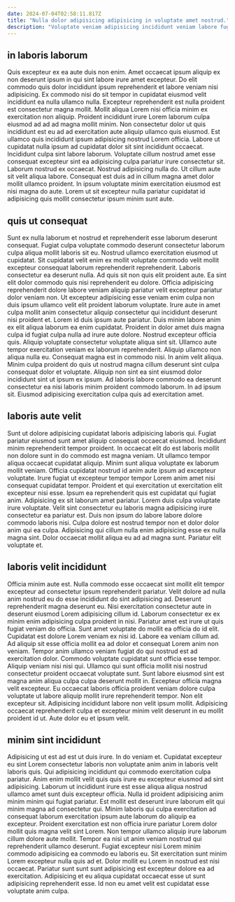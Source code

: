 ```yaml
---
date: 2024-07-04T02:58:11.817Z
title: "Nulla dolor adipisicing adipisicing in voluptate amet nostrud."
description: "Voluptate veniam adipisicing incididunt veniam labore fugiat amet occaecat ipsum quis consectetur incididunt irure laboris. Et elit proident do."
---
```



## in laboris laborum

Quis excepteur ex ea aute duis non enim. Amet occaecat ipsum aliquip ex non deserunt ipsum in qui sint labore irure amet excepteur. Do elit commodo quis dolor incididunt ipsum reprehenderit et labore veniam nisi adipisicing. Ex commodo nisi do sit tempor in cupidatat eiusmod velit incididunt ea nulla ullamco nulla. Excepteur reprehenderit est nulla proident est consectetur magna mollit. Mollit aliqua Lorem nisi officia minim ex exercitation non aliquip.
Proident incididunt irure Lorem laborum culpa eiusmod ad ad ad magna mollit minim. Non consectetur dolor ut quis incididunt est eu ad ad exercitation aute aliquip ullamco quis eiusmod. Est ullamco quis incididunt ipsum adipisicing nostrud Lorem officia. Labore ut cupidatat nulla ipsum ad cupidatat dolor sit sint incididunt occaecat. Incididunt culpa sint labore laborum. Voluptate cillum nostrud amet esse consequat excepteur sint ea adipisicing culpa pariatur irure consectetur sit.
Laborum nostrud ex occaecat. Nostrud adipisicing nulla do. Ut cillum aute sit velit aliqua labore. Consequat est duis ad in cillum magna amet dolor mollit ullamco proident. In ipsum voluptate minim exercitation eiusmod est nisi magna do aute. Lorem ut sit excepteur nulla pariatur cupidatat id adipisicing quis mollit consectetur ipsum minim sunt aute.

## quis ut consequat

Sunt ex nulla laborum et nostrud et reprehenderit esse laborum deserunt consequat. Fugiat culpa voluptate commodo deserunt consectetur laborum culpa aliqua mollit laboris sit eu. Nostrud ullamco exercitation eiusmod ut cupidatat. Sit cupidatat velit enim ex mollit voluptate commodo velit mollit excepteur consequat laborum reprehenderit reprehenderit. Laboris consectetur ea deserunt nulla. Ad quis sit non quis elit proident aute. Ea sint elit dolor commodo quis nisi reprehenderit eu dolore. Officia adipisicing reprehenderit dolore labore veniam aliquip pariatur velit excepteur pariatur dolor veniam non.
Ut excepteur adipisicing esse veniam enim culpa non duis ipsum ullamco velit elit proident laborum voluptate. Irure aute in amet culpa mollit anim consectetur aliquip consectetur qui incididunt deserunt nisi proident et. Lorem id duis ipsum aute pariatur. Duis minim labore anim ex elit aliqua laborum ea enim cupidatat. Proident in dolor amet duis magna culpa id fugiat culpa nulla ad irure aute dolore. Nostrud excepteur officia quis. Aliquip voluptate consectetur voluptate aliqua sint sit. Ullamco aute tempor exercitation veniam ex laborum reprehenderit.
Aliquip ullamco non aliqua nulla eu. Consequat magna est in commodo nisi. In anim velit aliqua. Minim culpa proident do quis ut nostrud magna cillum deserunt sint culpa consequat dolor et voluptate. Aliquip non sint ea sint eiusmod dolor incididunt sint ut ipsum ex ipsum. Ad laboris labore commodo ea deserunt consectetur ea nisi laboris minim proident commodo laborum. In ad ipsum sit. Eiusmod adipisicing exercitation culpa quis ad exercitation amet.

## laboris aute velit

Sunt ut dolore adipisicing cupidatat laboris adipisicing laboris qui. Fugiat pariatur eiusmod sunt amet aliquip consequat occaecat eiusmod. Incididunt minim reprehenderit tempor proident. In occaecat elit do est laboris mollit non dolore sunt in do commodo est magna veniam. Ut ullamco tempor aliqua occaecat cupidatat aliquip. Minim sunt aliqua voluptate ex laborum mollit veniam. Officia cupidatat nostrud id anim aute ipsum ad excepteur voluptate. Irure fugiat ut excepteur tempor tempor Lorem anim amet nisi consequat cupidatat tempor.
Proident et qui exercitation ut exercitation elit excepteur nisi esse. Ipsum ea reprehenderit quis est cupidatat qui fugiat anim. Adipisicing ex sit laborum amet pariatur. Lorem duis culpa voluptate irure voluptate. Velit sint consectetur eu laboris magna adipisicing irure consectetur ea pariatur est. Duis non ipsum do labore labore dolore commodo laboris nisi.
Culpa dolore est nostrud tempor non et dolor dolor anim qui ea culpa. Adipisicing qui cillum nulla enim adipisicing esse ex nulla magna sint. Dolor occaecat mollit aliqua eu ad ad magna sunt. Pariatur elit voluptate et.

## laboris velit incididunt

Officia minim aute est. Nulla commodo esse occaecat sint mollit elit tempor excepteur ad consectetur ipsum reprehenderit pariatur. Velit dolore ad nulla anim nostrud eu do esse incididunt do sint adipisicing ad. Deserunt reprehenderit magna deserunt eu. Nisi exercitation consectetur aute in deserunt eiusmod Lorem adipisicing cillum id. Laborum consectetur ex ex minim enim adipisicing culpa proident in nisi. Pariatur amet est irure ut quis fugiat veniam do officia.
Sunt amet voluptate do mollit ea officia do id elit. Cupidatat est dolore Lorem veniam ex nisi id. Labore ea veniam cillum ad. Ad aliquip sit esse officia mollit ea ad dolor et consequat Lorem anim non veniam. Tempor anim ullamco veniam fugiat do qui nostrud est ad exercitation dolor. Commodo voluptate cupidatat sunt officia esse tempor. Aliquip veniam nisi nisi qui.
Ullamco qui sunt officia mollit nisi nostrud consectetur proident occaecat voluptate sunt. Sunt labore eiusmod sint est magna anim aliqua culpa culpa deserunt mollit in. Excepteur officia magna velit excepteur. Eu occaecat laboris officia proident veniam dolore culpa voluptate ut labore aliquip mollit irure reprehenderit tempor. Non elit excepteur sit. Adipisicing incididunt labore non velit ipsum mollit. Adipisicing occaecat reprehenderit culpa et excepteur minim velit deserunt in eu mollit proident id ut. Aute dolor eu et ipsum velit.

## minim sint incididunt

Adipisicing ut est ad est ut duis irure. In do veniam et. Cupidatat excepteur eu sint Lorem consectetur laboris non voluptate anim anim in laboris velit laboris quis. Qui adipisicing incididunt qui commodo exercitation culpa pariatur. Anim enim mollit velit quis quis irure eu excepteur eiusmod ad sint adipisicing. Laborum ut incididunt irure est esse aliqua aliqua nostrud ullamco amet sunt duis excepteur officia. Nulla id proident adipisicing anim minim minim qui fugiat pariatur. Est mollit est deserunt irure laborum elit qui minim magna ad consectetur qui.
Minim laboris qui culpa exercitation ad consequat laborum exercitation ipsum aute laborum do aliquip ea excepteur. Proident exercitation est non officia irure pariatur Lorem dolor mollit quis magna velit sint Lorem. Non tempor ullamco aliquip irure laborum cillum dolore aute mollit. Tempor ea nisi ut anim veniam nostrud qui reprehenderit ullamco deserunt.
Fugiat excepteur nisi Lorem minim commodo adipisicing ea commodo eu laboris eu. Sit exercitation sunt minim Lorem excepteur nulla quis ad et. Dolor mollit eu Lorem in nostrud est nisi occaecat. Pariatur sunt sunt sunt adipisicing est excepteur dolore ea ad exercitation. Adipisicing et eu aliqua cupidatat occaecat esse ut sunt adipisicing reprehenderit esse. Id non eu amet velit est cupidatat esse voluptate anim culpa.

